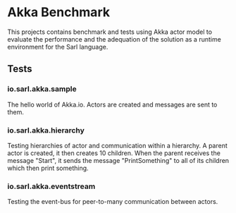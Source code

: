 # Akka Benchmark

This projects contains benchmark and tests using Akka actor model to evaluate the performance and the adequation of the
solution as a runtime environment for the Sarl language.

## Tests

### io.sarl.akka.sample

The hello world of Akka.io. Actors are created and messages are sent to them.

### io.sarl.akka.hierarchy

Testing hierarchies of actor and communication within a hierarchy. A parent actor is created,
it then creates 10 children. When the parent receives the message "Start", it sends the message
"PrintSomething" to all of its children which then print something.

### io.sarl.akka.eventstream

Testing the event-bus for peer-to-many communication between actors.
